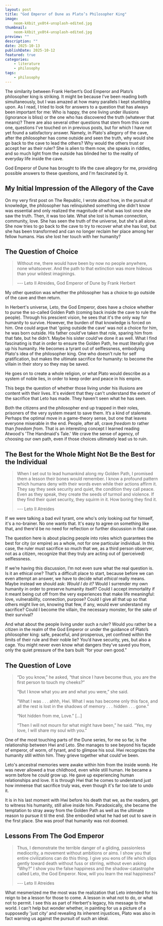 ```yaml
---
layout: post
title: "God Emperor of Dune as Plato’s Philosopher King"
image: 
    neom-kXbit_yx8t4-unsplash-edited.jpg 
thumbnail: 
    neom-kXbit_yx8t4-unsplash-edited.jpg 
preview: ""
description: ""
date: 2025-10-13
publishDate: 2025-10-12
featured: true
categories:
    - literature
    - philosophy
tags:
    - philosophy
---
```

The similarity between Frank Herbert’s God Emperor and Plato’s philosopher king is striking. It might be because I’ve been reading both simultaneously, but I was amazed at how many parallels I kept stumbling upon. As I read, I tried to look for answers to a question that has always been important for me: Who is happy, the one living under illusions (ignorance is bliss) or the one who has discovered the truth (whatever that means)? There are also several other questions that stem from this core one, questions I've touched on in previous posts, but for which I have not yet found a satisfactory answer. Namely, in Plato's allegory of the cave, after the philosopher has come outside and seen the truth, why would she go back to the cave to lead the others? Why would the others trust or accept her as their ruler? She is alien to them now, she speaks in riddles, and so much light from the outside has blinded her to the reality of everyday life inside the cave.


God Emperor of Dune has brought to life the cave allegory for me, providing possible answers to these questions, and I'm fascinated by it. 

## My Initial Impression of the Allegory of the Cave
On my very first post on The Republic, I wrote about how, in the pursuit of knowledge, the philosopher has relinquished something she didn't know was essential and only realized the magnitude of what was lost once she saw the truth. Then, it was too late. What she lost is human connection, community, love. She has seen the truth of the universe, but she's all alone. She now tries to go back to the cave to try to recover what she has lost, but she has been transformed and can no longer reclaim her place among her fellow humans. Has she lost her touch with her humanity?

## The Question of Choice
> Without me, there would have been by now no people anywhere, none whatsoever. And the path to that extinction was more hideous than your wildest imaginings.
>
> --- Leto II Atreides, God Emperor of Dune by Frank Herbert 

My other question was whether the philosopher has a choice to go outside of the cave and then return.

In Herbert's universe, Leto, the God Emperor, does have a choice whether to purse the so-called Golden Path (coming back inside the cave to rule the people). Through his prescient vision, he sees that it's the only way for humanity to survive. However, the burden of that knowledge is forced on him. One could argue that 'going outside the cave' was not a choice for him, he was born outside. His father could've taken that role, sparing him from that fate, but he didn't. Maybe his sister could've done it as well. What I find fascinating is that in order to ensure the Golden Path, he must literally give up his humanity. He becomes a tyrant out of selflessness, embodying Plato's idea of the philosopher king. One who doesn't rule for self gratification, but makes the ultimate sacrifice for humanity: to become the villain in their story so they may be saved.

He goes on to create a whole religion, or what Plato would describe as a system of noble lies, in order to keep order and peace in his empire. 

This begs the question of whether those living under his illusions are content with their lives. It's evident that they can't understand the extent of the sacrifice that Leto has made. They haven't seen what he has seen. 

Both the citizens and the philosopher end up trapped in their roles, prisoners of the very system meant to save them. It’s a kind of stalemate. Perhaps the optimal move in a game-theory sense, but one that leaves everyone miserable in the end. People, after all, crave _freedom to_ rather than _freedom from_. That is an interesting concept I learned reading Atwood's 'The Handmaid's Tale.' We crave the sense of agency, of choosing our own path, even if those choices ultimately lead us to ruin.

## The Best for the Whole Might Not Be the Best for the Individual
> When I set out to lead humankind along my Golden Path, I promised them a lesson their bones would remember. I know a profound pattern which humans deny with their words even while their actions affirm it. They say they seek security and quiet, the condition they call peace. Even as they speak, they create the seeds of turmoil and violence. If they find their quiet security, they squirm in it. How boring they find it. 
>
> --- Leto II Atreides

If we were talking a bad evil tyrant, one who's only looking out for himself, it's a no-brainer. No one wants that. It's easy to agree on something like that, and there'd be no need for reflection or further discussion in that case.

The question here is about placing people into roles which guarantees the best for city (or empire) as a whole, not for one particular individual. In this case, the ruler must sacrifice so much that we, as a third person observer, not as a citizen, recognize that they truly are acting out of (perceived) selflessness.

If we’re having this discussion, I’m not even sure what the real question is. Is it an ethical one? That’s a difficult place to start, because before we can even attempt an answer, we have to decide what _ethical_ really means. Maybe instead we should ask: _Would I do it?_ Would I surrender my own humanity in order to preserve humanity itself? Could I accept immortality if it meant being cut off from the very experiences that make life meaningful: love, vulnerability, connection, purpose? Could I give all that up so that others might live on, knowing that few, if any, would ever understand my sacrifice? Could I become the villain, the necessary monster, for the sake of their survival?

And what about the people living under such a ruler? Would you rather be a citizen in the realm of the God Emperor or under the guidance of Plato’s philosopher king: safe, peaceful, and prosperous, yet confined within the limits of their rule and their noble lie? You’d have security, yes, but also a cage. You might never even know what dangers they’ve saved you from, only the quiet pressure of the bars built “for your own good.”

## The Question of Love
> “Do you know,” he asked, “that since I have become thus, you are the first person to touch my cheeks?”
>
> “But I know what you are and what you were,” she said.
> 
> “What I was . . . ahhh, Hwi. What I was has become only this face, and all the rest is lost in the shadows of memory . . . hidden . . . gone.”
>
> “Not hidden from me, Love.” [...]
>
> “Then I will not mourn for what might have been,” he said. “Yes, my love, I will share my soul with you.”

One of the most touching parts of the Dune series, for me so far, is the relationship between Hwi and Leto. She manages to see beyond his façade of emperor, of worm, of tyrant, and to glimpse his soul. Hwi recognizes the humanity still within him. They grieve together what could've been.

Leto's ancestral memories were awake within him from the inside womb. He was never allowed a true childhood, even while still human. He became a worm before he could grow up. He gave up experiencing human relationships and love. It is through Hwi that he comes to understand just how immense that sacrifice truly was, even though it's far too late to undo it.

It is in his last moment with Hwi before his death that we, as the readers, get to witness his humanity, still alive inside him. Paradoxically, she became the temptation to stray away from the Golden Path as well as the ultimate reason to pursue it til the end. She embodied what he had set out to save in the first place. She was proof that humanity was not doomed.

## Lessons From The God Emperor
> Thus, I demonstrate the terrible danger of a gliding, passionless mediocrity, a movement without ambitions or aims. I show you that entire civilizations can do this thing. I give you eons of life which slips gently toward death without fuss or stirring, without even asking “Why?” I show you the false happiness and the shadow-catastrophe called Leto, the God Emperor. Now, will you learn the real happiness?
>
> --- Leto II Atreides

What mesmerized me the most was the realization that Leto intended for his reign to be a lesson for those to come. A lesson in what not to do, or what not to permit. I see this as part of Herbert's legacy, his message to the world. I can't help but wonder whether, in painting for us a picture of a supposedly 'just city' and revealing its inherent injustices, Plato was also in fact warning us against the pursuit of such an ideal.

<!--
Herbert also taught us not to live in the past nor in the future.

> It is difficult to live in the present, pointless to live in the future and impossible to live in the past.

I'll end with this quote, which reflects a vision of life I deeply relate to.
-->
